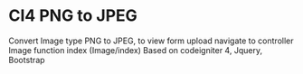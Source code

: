 # CI4 PNG to JPEG

Convert Image type PNG to JPEG, to view form upload navigate to controller Image function index (Image/index)
Based on codeigniter 4, Jquery, Bootstrap 
